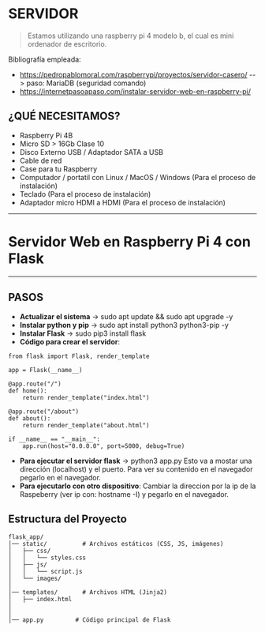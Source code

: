 # SERVIDOR

> Estamos utilizando una raspberry pi 4 modelo b, el cual es mini ordenador de escritorio.

Bibliografía empleada:

- https://pedropablomoral.com/raspberrypi/proyectos/servidor-casero/     --> paso: MariaDB (seguridad comando)
- https://internetpasoapaso.com/instalar-servidor-web-en-raspberry-pi/

## ¿QUÉ NECESITAMOS?

- Raspberry Pi 4B
- Micro SD > 16Gb Clase 10
- Disco Externo USB / Adaptador SATA a USB
- Cable de red
- Case para tu Raspberry
- Computador / portatil con Linux / MacOS / Windows (Para el proceso de instalación)
- Teclado (Para el proceso de instalación)
- Adaptador micro HDMI a HDMI (Para el proceso de instalación)



---
# Servidor Web en Raspberry Pi 4 con Flask 
---
## PASOS

- **Actualizar el sistema** ->  sudo apt update && sudo apt upgrade -y
- **Instalar python y pip** ->  sudo apt install python3 python3-pip -y
- **Instalar Flask** -> sudo pip3 install flask
- **Código para crear el servidor**:
```
from flask import Flask, render_template

app = Flask(__name__)

@app.route("/")
def home():
    return render_template("index.html")

@app.route("/about")
def about():
    return render_template("about.html")

if __name__ == "__main__":
    app.run(host="0.0.0.0", port=5000, debug=True)
```
- **Para ejecutar el servidor flask** -> python3 app.py
Esto va a mostar una dirección (localhost) y el puerto. Para ver su contenido en el navegador pegarlo en el navegador.
- **Para ejecutarlo con otro dispositivo**: Cambiar la direccion por la ip de la Raspeberry (ver ip con: hostname -I) y pegarlo en el navegador.
## Estructura del Proyecto

```plaintext
flask_app/
│── static/          # Archivos estáticos (CSS, JS, imágenes)
│   ├── css/
│   │   └── styles.css
│   ├── js/
│   │   └── script.js
│   └── images/
│
│── templates/       # Archivos HTML (Jinja2)
│   ├── index.html
│   
│
│── app.py         # Código principal de Flask


```

